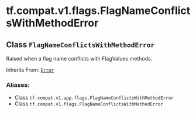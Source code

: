 <div itemscope itemtype="http://developers.google.com/ReferenceObject">
<meta itemprop="name" content="tf.compat.v1.flags.FlagNameConflictsWithMethodError" />
<meta itemprop="path" content="Stable" />
</div>

# tf.compat.v1.flags.FlagNameConflictsWithMethodError

## Class `FlagNameConflictsWithMethodError`

Raised when a flag name conflicts with FlagValues methods.

Inherits From: [`Error`](../../../../tf/compat/v1/flags/Error.md)

### Aliases:

* Class `tf.compat.v1.app.flags.FlagNameConflictsWithMethodError`
* Class `tf.compat.v1.flags.FlagNameConflictsWithMethodError`

<!-- Placeholder for "Used in" -->


